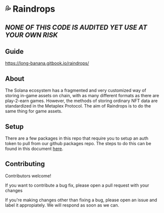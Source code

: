 # 💦 Raindrops

## _NONE OF THIS CODE IS AUDITED YET USE AT YOUR OWN RISK_

## Guide

https://long-banana.gitbook.io/raindrops/

## About

The Solana ecosystem has a fragmented and very customized way of storing in-game assets on chain, with as many different formats as there are play-2-earn games. However, the methods of storing ordinary NFT data are standardized in the Metaplex Protocol. The aim of Raindrops is to do the same thing for game assets.

## Setup

There are a few packages in this repo that require you to setup an auth token to pull from our github packages repo. The steps to do this can be found in this document [here](https://docs.github.com/en/packages/working-with-a-github-packages-registry/working-with-the-npm-registry).

## Contributing

Contributors welcome!

If you want to contribute a bug fix, please open a pull request with your changes

If you're making changes other than fixing a bug, please open an issue and label it appropiately. We will respond as soon as we can.
